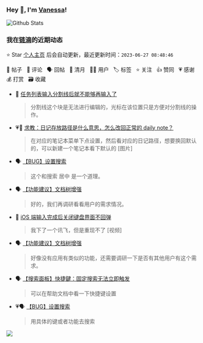### Hey 👋, I'm [Vanessa](http://vanessa.b3log.org/)!

![Github Stats](https://github-readme-stats.vercel.app/api?username=Vanessa219&show_icons=true)

<!--events start -->

### 我在[链滴](https://ld246.com)的近期动态

⭐️ Star [个人主页](https://github.com/Vanessa219/Vanessa219) 后会自动更新，最近更新时间：`2023-06-27 08:48:46`

📝 帖子 &nbsp; 💬 评论 &nbsp; 🗣 回帖 &nbsp; 🌙 清月 &nbsp; 👨‍💻 用户 &nbsp; 🏷️ 标签 &nbsp; ⭐️ 关注 &nbsp; 👍 赞同 &nbsp; 💗 感谢 &nbsp; 💰 打赏 &nbsp; 🗃 收藏

* 💬 [任务列表输入分割线后就不能够再输入了](https://ld246.com/article/1687697297708/comment/1687796451417#comments)

  > 分割线这个块是无法进行编辑的，光标在该位置只是方便对分割线的操作。
* 💗💬 [求教：日记存放路径是什么意思，怎么改回正常的 daily note？](https://ld246.com/article/1687668229768/comment/1687674172003#comments)

  > 在对应的笔记本菜单下点设置，然后看对应的日记路径，想要换回默认的，可以新建一个笔记本看下默认的 [图片]
* 🗣 [【BUG】设置搜索](https://ld246.com/article/1687330375058/comment/1687563082201#comments)

  > 这个和搜索 居中 是一个道理。
* 🗣 [【功能建议】文档树增强](https://ld246.com/article/1687340854014/comment/1687563111181#comments)

  > 好的，我们再调研看看用户的需求情况。
* 💬 [iOS 端输入完成后关闭键盘界面不回弹](https://ld246.com/article/1687362107472/comment/1687528885633#comments)

  > 我下了一个讯飞，但是重现不了 [视频]
* 🗣 [【功能建议】文档树增强](https://ld246.com/article/1687340854014/comment/1687438218480#comments)

  > 好像没有应用有类似的功能，还需要调研一下是否有其他用户有这个需求。
* 🗣 [【搜索面板】快捷鍵：固定搜索无法立即触发](https://ld246.com/article/1687239952030/comment/1687438334945#comments)

  > 可以在帮助文档中看一下快捷键设置
* 💗🗣 [【BUG】设置搜索](https://ld246.com/article/1687330375058/comment/1687438392602#comments)

  > 用具体的键或者功能去搜索


<!--events end -->

<a title="Hits" target="_blank" href="https://github.com/Vanessa219/Vanessa219"><img src="https://hits.b3log.org/Vanessa219/Vanessa219.svg"></a>
